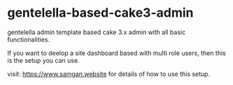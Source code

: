 # gentelella-based-cake3-admin
gentelella admin template based cake 3.x admin with all basic functionalities.

If you want to deelop a site dashboard based with multi role users, then this is the setup you can use.

visit: https://www.samgan.website for details of how to use this setup.
